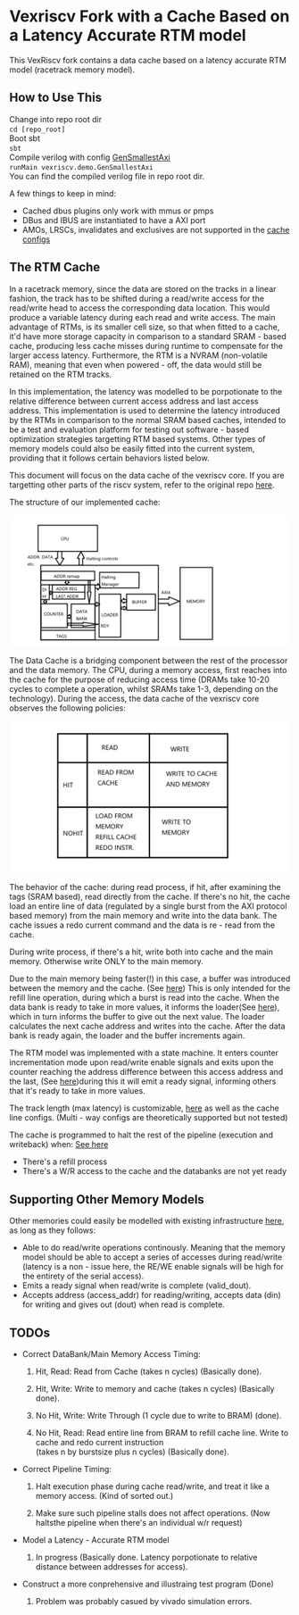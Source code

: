 # Vexriscv Fork with a Cache Based on a Latency Accurate RTM model

This VexRiscv fork contains a data cache based on a latency accurate RTM model (racetrack memory model).

## How to Use This

Change into repo root dir  
`cd [repo_root]`  
Boot sbt  
`sbt`  
Compile verilog with config [GenSmallestAxi](./src/main/scala/vexriscv/demo/GenSmallestAxi.scala)  
`runMain vexriscv.demo.GenSmallestAxi`  
You can find the compiled verilog file in repo root dir.

A few things to keep in mind:

- Cached dbus plugins only work with mmus or pmps
- DBus and IBUS are instantiated to have a AXI port
- AMOs, LRSCs, invalidates and exclusives are not supported in the [cache configs](https://github.com/dockside-code/VexRiscv_simple/blob/bd8fbf6994c7e067e08034ad3ab56d2ccd32918a/src/main/scala/vexriscv/ip/DataCache.scala#L27)

## The RTM Cache

In a racetrack memory, since the data are stored on the tracks in a linear fashion, the track has to be shifted during a read/write access for the read/write head to access the corresponding data location. This would produce a variable latency during each read and write access. The main advantage of RTMs, is its smaller cell size, so that when fitted to a cache, it'd have more storage capacity in comparison to a standard SRAM - based cache, producing less cache misses during runtime to compensate for the larger access latency. Furthermore, the RTM is a NVRAM (non-volatile RAM), meaning that even when powered - off, the data would still be retained on the RTM tracks.

In this implementation, the latency was modelled to be porpotionate to the relative difference between current access address and last access address. This implementation is used to determine the latency introduced by the RTMs in comparison to the normal SRAM based caches, intended to be a test and evaluation platform for testing out software - based optimization strategies targetting RTM based systems. Other types of memory models could also be easily fitted into the current system, providing that it follows certain behaviors listed below.

This document will focus on the data cache of the vexriscv core. If you are targetting other parts of the riscv system, refer to the original repo [here](https://github.com/SpinalHDL/VexRiscv).

The structure of our implemented cache:

![current cache block diagram](./img/cache.png)

The Data Cache is a bridging component between the rest of the processor and the data memory. The CPU, during a memory access, first reaches into the cache for the purpose of reducing access time (DRAMs take 10-20 cycles to complete a operation, whilst  SRAMs take 1-3, depending on the technology). During the access, the data cache of the vexriscv core observes the following policies:

![cache policies](./img/cachepolicies.png)

The behavior of the cache: during read process, if hit, after examining the tags (SRAM based), read directly from the cache. If there's no hit, the cache load an entire line of data (regulated by a single burst from the AXI protocol based memory) from the main memory and write into the data bank. The cache issues a redo current command and the data is re - read from the cache.

During write process, if there's a hit, write both into cache and the main memory. Otherwise write ONLY to the main memory.

Due to the main memory being faster(!) in this case, a buffer was introduced between the memory and the cache. (See [here](<https://github.com/dockside-code/VexRiscv_simple/blob/bd8fbf6994c7e067e08034ad3ab56d2ccd32918a/src/main/scala/vexriscv/ip/DataCache.scala#L872>)) This is only intended for the refill line operation, during which a burst is read into the cache. When the data bank is ready to take in more values, it informs the loader(See [here](<https://github.com/dockside-code/VexRiscv_simple/blob/bd8fbf6994c7e067e08034ad3ab56d2ccd32918a/src/main/scala/vexriscv/ip/DataCache.scala#L1331>)), which in turn informs the buffer to give out the next value. The loader calculates the next cache address and writes into the cache. After the data bank is ready again, the loader and the buffer increments again.

The RTM model was implemented with a state machine. It enters counter incrementation mode upon read/write enable signals and exits upon the counter reaching the address difference between this access address and the last, (See [here](https://github.com/dockside-code/VexRiscv_simple/blob/bd8fbf6994c7e067e08034ad3ab56d2ccd32918a/src/main/scala/vexriscv/ip/DataCache.scala#L755))during this it will emit a ready signal, informing others that it's ready to take in more values.

The track length (max latency) is customizable, [here](https://github.com/dockside-code/VexRiscv_simple/blob/bd8fbf6994c7e067e08034ad3ab56d2ccd32918a/src/main/scala/vexriscv/ip/DataCache.scala#L756) as well as the cache line configs. (Multi - way configs are theoretically supported but not tested)

The cache is programmed to halt the rest of the pipeline (execution and writeback) when:
[See here](https://github.com/dockside-code/VexRiscv_simple/blob/bd8fbf6994c7e067e08034ad3ab56d2ccd32918a/src/main/scala/vexriscv/ip/DataCache.scala#L1389)

- There's a refill process
- There's a W/R access to the cache and the databanks are not yet ready

## Supporting Other Memory Models

Other memories could easily be modelled with existing infrastructure [here](https://github.com/dockside-code/VexRiscv_simple/blob/bd8fbf6994c7e067e08034ad3ab56d2ccd32918a/src/main/scala/vexriscv/ip/DataCache.scala#L755), as long as they follows:

- Able to do read/write operations continously. Meaning that the memory model should be able to accept a series of accesses during read/write (latency is a non - issue here, the RE/WE enable signals will be high for the entirety of the serial access).
- Emits a ready signal when read/write is complete (valid_dout).
- Accepts address (access_addr) for reading/writing, accepts data (din) for writing and gives out (dout) when read is complete.

## TODOs

- Correct DataBank/Main Memory Access Timing:  
  
  1. Hit, Read: Read from Cache (takes n cycles) (Basically done).
  
  2. Hit, Write: Write to memory and cache (takes n cycles) (Basically done).
  
  3. No Hit, Write: Write Through (1 cycle due to write to BRAM) (done).
  
  4. No Hit, Read: Read entire line from BRAM to refill cache line. Write to cache and redo current instruction  
    (takes n by burstsize plus n cycles) (Basically done).  

- Correct Pipeline Timing:

  1. Halt execution phase during cache read/write, and treat it like a memory access. (Kind of sorted out.)
  
  2. Make sure such pipeline stalls does not affect operations. (Now haltsthe pipeline when there's an individual w/r request)

- Model a Latency - Accurate RTM model
  
  1. In progress (Basically done. Latency porpotionate to relative distance between addresses for access).

- Construct a more conprehensive and illustraing test program  (Done)

  1. Problem was probably casued by vivado simulation errors.
